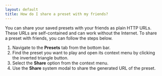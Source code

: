 ```yaml
---
layout: default
title: How do I share a preset with my friends?
---
```


You can share your saved presets with your friends as plain HTTP URLs. These
URLs are self-contained and can work without the Internet. To share a preset
with friends, you can follow the steps below.

1. Navigate to the **Presets** tab from the bottom bar.
2. Find the preset you want to play and open its context menu by clicking the
   inverted triangle button.
3. Select the **Share** option from the context menu.
4. Use the **Share** system modal to share the generated URL of the preset.
